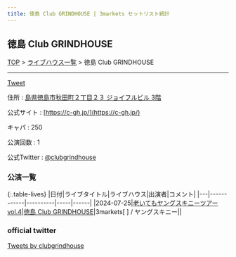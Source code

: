 ```yaml
---
title: 徳島 Club GRINDHOUSE | 3markets セットリスト統計
---
```

## 徳島 Club GRINDHOUSE

[TOP](/setlist/) > [ライブハウス一覧](livehouses.html) > 徳島 Club GRINDHOUSE

___

<a href="https://twitter.com/share?ref_src=twsrc%5Etfw" data-text="3markets[ ]セットリスト > 徳島 Club GRINDHOUSE" class="twitter-share-button" data-via="3markets" data-hashtags="3markets" data-related="3markets" data-show-count="false">Tweet</a>

住所
:    <a href="https://www.google.co.jp/maps/search/%E5%B3%B6%E7%9C%8C%E5%BE%B3%E5%B3%B6%E5%B8%82%E7%A7%8B%E7%94%B0%E7%94%BA%EF%BC%92%E4%B8%81%E7%9B%AE%EF%BC%92%EF%BC%93%20%E3%82%B8%E3%83%A7%E3%82%A4%E3%83%95%E3%83%AB%E3%83%93%E3%83%AB%203%E9%9A%8E" rel="noopener noreferrer" target="_blank">島県徳島市秋田町２丁目２３ ジョイフルビル 3階</a>

公式サイト
:    [https://c-gh.jp/](https://c-gh.jp/)

キャパ
:    250

公演回数
: 1


公式Twitter
: <a href="https://twitter.com/clubgrindhouse">@clubgrindhouse</a>


### 公演一覧

{:.table-lives}
|日付|ライブタイトル|ライブハウス|出演者|コメント|
|---|------------|----------|-----|------|
|<span class="nowrap">2024-07-25</span>|[老いてもヤングスキニーツアー vol.4](live133.html)|[徳島 Club GRINDHOUSE](livehouse085.html)|3markets[ ] / ヤングスキニー||




### official twitter

<a class="twitter-timeline" href="https://twitter.com/clubgrindhouse?ref_src=twsrc%5Etfw">Tweets by clubgrindhouse</a> <script async src="https://platform.twitter.com/widgets.js" charset="utf-8"></script>


<script async src="https://platform.twitter.com/widgets.js" charset="utf-8"></script>